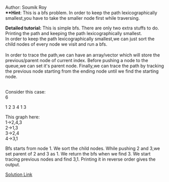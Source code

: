 Author: Soumik Roy<br>
<b>**Hint</b>: This is a bfs problem. In order to keep the path lexicographically smallest,you have to take the smaller node first while traversing.<br>

<b>Detailed tutorial:</b> This is simple bfs. There are only two extra stuffs to do. Printing the path and keeping the path lexicographically smallest.<br>
In order to keep the path lexicographically smallest,we can just sort the child nodes of every node we visit and run a bfs. <br><br>
In order to trace the path,we can have an array/vector which will store the previous/parent node of current index. Before pushing a node to the queue,we can set it's parent node. Finally,we can trace the path by tracking the previous node starting from the ending node until we find the starting node. <br><br>

Consider this case: <br>
6<br>

1 2 3 4 1 3<br>

This graph here:<br>
1->2,4,3<br>
2->1,3<br>
3->2,4<br>
4->3,1<br>

Bfs starts from node 1. We sort the child nodes. While pushing 2 and 3,we set parent of 2 and 3 as 1. We return the bfs when we find 3. We start tracing previous nodes and 
find 3,1. Printing it in reverse order gives the output.

[Solution Link](https://github.com/soumik9876/Lightoj-solutions/blob/master/Lightoj%201271%20-%20Better%20Tour.cpp)
